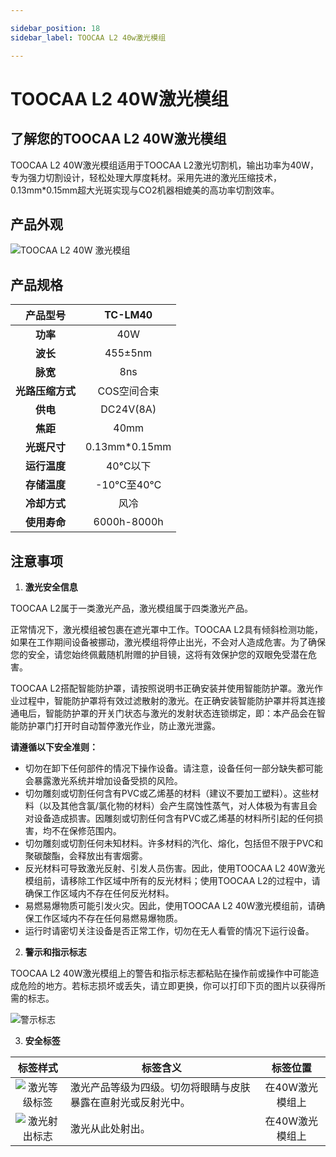 ```yaml
---

sidebar_position: 18
sidebar_label: TOOCAA L2 40w激光模组

---
```

# TOOCAA L2 40W激光模组

## 了解您的TOOCAA L2 40W激光模组

TOOCAA L2 40W激光模组适用于TOOCAA L2激光切割机，输出功率为40W，专为强力切割设计，轻松处理大厚度耗材。采用先进的激光压缩技术，0.13mm*0.15mm超大光斑实现与CO2机器相媲美的高功率切割效率。

## 产品外观
![TOOCAA L2 40W 激光模组](http://wiki-toocaa.oss-cn-hongkong.aliyuncs.com/40w.png)

## 产品规格
| **产品型号** | TC-LM40 |
| :---: | :---: |
| **功率** | 40W |
| **波长** | 455±5nm |
| **脉宽** | 8ns |
| **光路压缩方式** | COS空间合束 |
| **供电** | DC24V(8A) |
| **焦距** | 40mm |
| **光斑尺寸** | 0.13mm*0.15mm |
| **运行温度** | 40℃以下 |
| **存储温度** | -10℃至40℃ |
| **冷却方式** | 风冷 |
| **使用寿命** | 6000h-8000h |

## 注意事项

1. **激光安全信息**

TOOCAA L2属于一类激光产品，激光模组属于四类激光产品。

正常情况下，激光模组被包裹在遮光罩中工作。TOOCAA L2具有倾斜检测功能，如果在工作期间设备被挪动，激光模组将停止出光，不会对人造成危害。为了确保您的安全，请您始终佩戴随机附赠的护目镜，这将有效保护您的双眼免受潜在危害。

TOOCAA L2搭配智能防护罩，请按照说明书正确安装并使用智能防护罩。激光作业过程中，智能防护罩将有效过滤散射的激光。在正确安装智能防护罩并将其连接通电后，智能防护罩的开关门状态与激光的发射状态连锁绑定，即：本产品会在智能防护罩门打开时自动暂停激光作业，防止激光泄露。

**请遵循以下安全准则：**

+ 切勿在卸下任何部件的情况下操作设备。请注意，设备任何一部分缺失都可能会暴露激光系统并增加设备受损的风险。
+ 切勿雕刻或切割任何含有PVC或乙烯基的材料（建议不要加工塑料）。这些材料（以及其他含氯/氯化物的材料）会产生腐蚀性蒸气，对人体极为有害且会对设备造成损害。因雕刻或切割任何含有PVC或乙烯基的材料所引起的任何损害，均不在保修范围内。
+ 切勿雕刻或切割任何未知材料。许多材料的汽化、熔化，包括但不限于PVC和聚碳酸酯，会释放出有害烟雾。
+ 反光材料可导致激光反射、引发人员伤害。因此，使用TOOCAA L2 40W激光模组前，请移除工作区域中所有的反光材料；使用TOOCAA L2的过程中，请确保工作区域内不存在任何反光材料。
+ 易燃易爆物质可能引发火灾。因此，使用TOOCAA L2 40W激光模组前，请确保工作区域内不存在任何易燃易爆物质。
+ 运行时请密切关注设备是否正常工作，切勿在无人看管的情况下运行设备。

2. **警示和指示标志**

TOOCAA L2 40W激光模组上的警告和指示标志都粘贴在操作前或操作中可能造成危险的地方。若标志损坏或丢失，请立即更换，你可以打印下页的图片以获得所需的标志。

![警示标志](http://wiki-toocaa.oss-cn-hongkong.aliyuncs.com/40w%E6%A0%87%E8%AF%86.png)

3. **安全标签**

| **标签样式** | **标签含义** | **标签位置** |
| :---: | --- | :---: |
| ![激光等级标签](http://wiki-toocaa.oss-cn-hongkong.aliyuncs.com/%E5%AE%89%E5%85%A8%E7%AC%AC%E4%B8%80/40w.png) | 激光产品等级为四级。切勿将眼睛与皮肤暴露在直射光或反射光中。 | 在40W激光模组上 |
| ![激光射出标志](http://wiki-toocaa.oss-cn-hongkong.aliyuncs.com/%E5%AE%89%E5%85%A8%E7%AC%AC%E4%B8%80/biu.png) | 激光从此处射出。 | 在40W激光模组上 |
